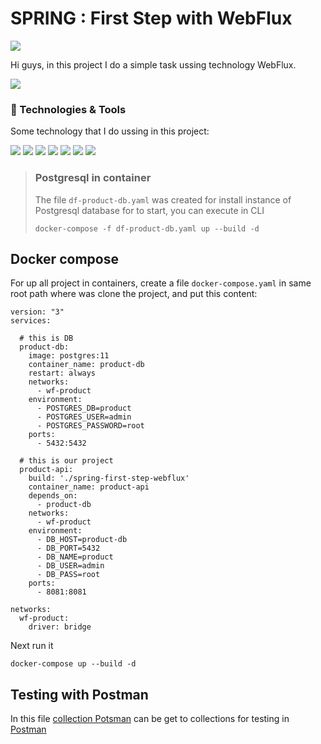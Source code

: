 # SPRING : First Step with WebFlux
![](https://img.shields.io/badge/by-Alejandro.Fuentes-informational?style=flat&logoColor=white&color=cdcdcd)

Hi guys, in this project I do a simple task ussing technology WebFlux.

<a href="https://github.com/ale-fuentes-ar/spring-first-step-webflux">
  <img align="center" src="https://github-readme-stats.vercel.app/api/pin/?username=ale-fuentes-ar&repo=spring-first-step-webflux&title_color=ffffff&text_color=c9cacc&icon_color=2bbc8a&bg_color=1d1f21" />
</a>

### 🔧 Technologies & Tools

Some technology that I do ussing in this project:

![](https://img.shields.io/badge/OS-Windows-informational?style=flat&logo=windows&logoColor=white&color=0078d4)
![](https://img.shields.io/badge/Project_Manager-gradle-informational?style=flat&logo=Gradle&logoColor=white&color=02303a)
![](https://img.shields.io/badge/Editor-Intellij_IDEA-informational?style=flat&logo=intellij-idea&logoColor=white&color=000000)
![](https://img.shields.io/badge/Code-Java-informational?style=flat&logo=java&logoColor=white&color=cdcdcd)
![](https://img.shields.io/badge/Code-SpringBoot-informational?style=flat&logo=springboot&logoColor=white&color=6db33f)
![](https://img.shields.io/badge/Container-Docker-informational?style=flat&logo=docker&logoColor=white&color=2496ed)
![](https://img.shields.io/badge/Data_Base-postgreSql-informational?style=flat&logo=Postgresql&logoColor=white&color=4169e1)


> ### Postgresql in container
> 
> The file `df-product-db.yaml` was created for install instance of Postgresql database
> for to start, you can execute in CLI
> ```shell
> docker-compose -f df-product-db.yaml up --build -d
> ```

## Docker compose

For up all project in containers, create a file `docker-compose.yaml` in same root path where was clone the project, and put this content:

```shell
version: "3"
services:

  # this is DB
  product-db:
    image: postgres:11
    container_name: product-db
    restart: always
    networks:
      - wf-product
    environment:
      - POSTGRES_DB=product
      - POSTGRES_USER=admin
      - POSTGRES_PASSWORD=root
    ports:
      - 5432:5432

  # this is our project
  product-api:
    build: './spring-first-step-webflux'
    container_name: product-api
    depends_on:
      - product-db
    networks:
      - wf-product
    environment:
      - DB_HOST=product-db
      - DB_PORT=5432
      - DB_NAME=product
      - DB_USER=admin
      - DB_PASS=root
    ports:
      - 8081:8081

networks:
  wf-product:
    driver: bridge

```

Next run it

```shell
docker-compose up --build -d
```

## Testing with Postman

In this file [collection Potsman][link-postman-collection] can be get to collections for testing in [Postman][link-postman]


<!-- links and references -->
[link-postman-collection]:miscelaneas/First-Tutorial-WebFlux.postman_collection.json
[link-postman]:https://www.postman.com/